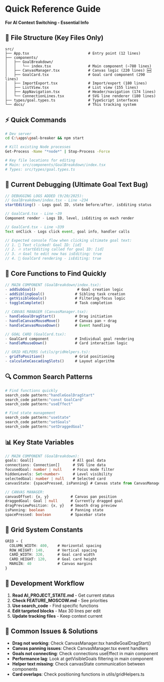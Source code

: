 # Quick Reference Guide
**For AI Context Switching - Essential Info**

## 📁 File Structure (Key Files Only)
```
src/
├── App.tsx                           # Entry point (12 lines)
├── components/
│   ├── GoalBreakdown/
│   │   └── index.tsx                 # Main component (~780 lines)
│   ├── CanvasManager.tsx             # Canvas logic (220 lines) 🆕
│   ├── GoalCard.tsx                  # Goal card component (290 lines)
│   ├── ImportExport.tsx              # Import/export (180 lines)
│   ├── ListView.tsx                  # List view (155 lines)
│   ├── AppNavigation.tsx             # Header/navigation (174 lines)
│   └── ConnectionLines.tsx           # SVG line renderer (180 lines)
├── types/goal.types.ts               # TypeScript interfaces
└── docs/                             # This tracking system
```

## ⚡ Quick Commands
```bash
# Dev server
cd C:\apps\goal-breaker && npm start

# Kill existing Node processes  
Get-Process -Name "*node*" | Stop-Process -Force

# Key file locations for editing
# Main: src/components/GoalBreakdown/index.tsx
# Types: src/types/goal.types.ts
```

## 🐛 Current Debugging (Ultimate Goal Text Bug)
```javascript
// DEBUGGING LOGS ADDED (9/20/2025):
// GoalBreakdown/index.tsx - Line ~234
startEditing() - Logs goal ID, state before/after, isEditing status

// GoalCard.tsx - Line ~39
Component render - Logs ID, level, isEditing on each render

// GoalCard.tsx - Line ~339
Text onClick - Logs click event, goal info, handler calls

// Expected console flow when clicking ultimate goal text:
// 1. 📱 Text clicked! Goal ID: [id]
// 2. 🔥 startEditing called for goal ID: [id]
// 3. 🔥 Goal to edit now has isEditing: true
// 4. 🎯 GoalCard rendering - isEditing: true
```

## 🎯 Core Functions to Find Quickly
```typescript
// MAIN COMPONENT (GoalBreakdown/index.tsx):
- addSubGoal()                   # Goal creation logic
- addSiblingGoal()              # Sibling task creation  
- getVisibleGoals()             # Filtering/focus logic
- toggleComplete()              # Task completion

// CANVAS MANAGER (CanvasManager.tsx):
- handleGoalDragStart()         # Drag initiation
- handleCanvasMouseMove()       # Canvas pan + drag
- handleCanvasMouseDown()       # Event handling

// GOAL CARD (GoalCard.tsx):
- GoalCard component            # Individual goal rendering
- handleMouseDown()             # Card interaction logic

// GRID HELPERS (utils/gridHelpers.ts):
- gridToPosition()              # Grid positioning
- calculateCascadingSlots()     # Layout algorithm
```

## 🔍 Common Search Patterns
```bash
# Find functions quickly
search_code pattern:"handleGoalDragStart"
search_code pattern:"const GoalCard"
search_code pattern:"useEffect"

# Find state management
search_code pattern:"useState"
search_code pattern:"setGoals"
search_code pattern:"setDraggedGoal"
```

## 📊 Key State Variables
```typescript
// MAIN COMPONENT (GoalBreakdown):
goals: Goal[]                  # All goal data
connections: Connection[]      # SVG line data  
focusedGoal: number | null     # Focus mode filter
hiddenLevels: Set<number>      # Level visibility
selectedGoal: number | null    # Selected card
canvasState: {spacePressed, isPanning} # Canvas state from CanvasManager

// CANVAS MANAGER:
canvasOffset: {x, y}          # Canvas pan position
draggedGoal: Goal | null      # Currently dragged goal
dragPreviewPosition: {x, y}   # Smooth drag preview
isPanning: boolean            # Panning state
spacePressed: boolean         # Spacebar state
```

## 🎨 Grid System Constants
```typescript
GRID = {
  COLUMN_WIDTH: 400,    # Horizontal spacing
  ROW_HEIGHT: 140,      # Vertical spacing  
  CARD_WIDTH: 320,      # Goal card width
  CARD_HEIGHT: 120,     # Goal card height
  MARGIN: 40            # Canvas margins
}
```

## 🚀 Development Workflow
1. **Read AI_PROJECT_STATE.md** - Get current status
2. **Check FEATURE_MOSCOW.md** - See priorities  
3. **Use search_code** - Find specific functions
4. **Edit targeted blocks** - Max 30 lines per edit
5. **Update tracking files** - Keep context current

## 🐛 Common Issues & Solutions
- **Drag not working**: Check CanvasManager.tsx handleGoalDragStart()
- **Canvas panning issues**: Check CanvasManager.tsx event handlers
- **Goals not connecting**: Check connections useEffect in main component  
- **Performance lag**: Look at getVisibleGoals filtering in main component
- **Helper text missing**: Check canvasState communication between components
- **Card overlaps**: Check positioning functions in utils/gridHelpers.ts
